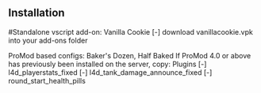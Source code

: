 ## Installation
#Standalone vscript add-on: Vanilla Cookie
[-] download vanillacookie.vpk into your add-ons folder

ProMod based configs: Baker's Dozen, Half Baked
If ProMod 4.0 or above has previously been installed on the server, copy:
Plugins
[-] l4d_playerstats_fixed
[-] l4d_tank_damage_announce_fixed
[-] round_start_health_pills



